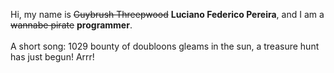 Hi, my name is ~~Guybrush Threepwood~~ **Luciano Federico Pereira**, and I am a ~~wannabe pirate~~ **programmer**.<br><br>A short song: 1029 bounty of doubloons gleams in the sun, a treasure hunt has just begun! Arrr!
